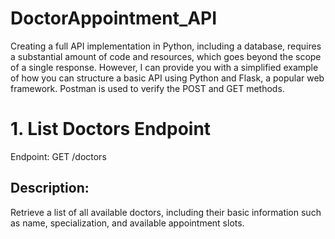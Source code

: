 # DoctorAppointment_API
Creating a full API implementation in Python, including a database, requires a substantial amount of code and resources, which goes beyond the scope of a single response.
However, I can provide you with a simplified example of how you can structure a basic API using Python and Flask, a popular web framework.
Postman is used to verify the POST and GET methods.
# 1. List Doctors Endpoint
Endpoint: GET /doctors

## Description:
Retrieve a list of all available doctors, including their basic information such as name, specialization, and available appointment slots.
